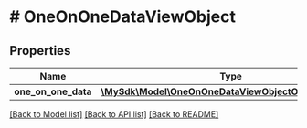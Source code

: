 # # OneOnOneDataViewObject

## Properties

Name | Type | Description | Notes
------------ | ------------- | ------------- | -------------
**one_on_one_data** | [**\MySdk\Model\OneOnOneDataViewObjectOneOnOneData**](OneOnOneDataViewObjectOneOnOneData.md) |  | [optional]

[[Back to Model list]](../../README.md#models) [[Back to API list]](../../README.md#endpoints) [[Back to README]](../../README.md)
